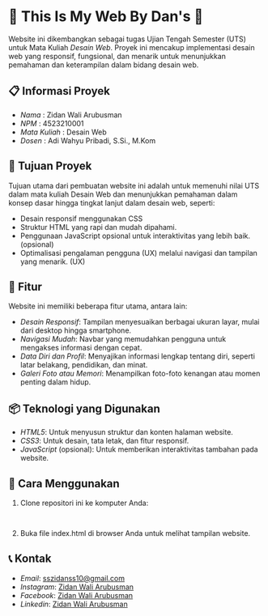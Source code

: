 # 🎉 This Is My Web By Dan's 🎉

Website ini dikembangkan sebagai tugas Ujian Tengah Semester (UTS) untuk Mata Kuliah *Desain Web*. Proyek ini mencakup implementasi desain web yang responsif, fungsional, dan menarik untuk menunjukkan pemahaman dan keterampilan dalam bidang desain web.

## 📋 Informasi Proyek

- *Nama*  : Zidan Wali Arubusman
- *NPM*   : 4523210001
- *Mata Kuliah* : Desain Web
- *Dosen* : Adi Wahyu Pribadi, S.Si., M.Kom

## 🎯 Tujuan Proyek

Tujuan utama dari pembuatan website ini adalah untuk memenuhi nilai UTS dalam mata kuliah Desain Web dan menunjukkan pemahaman dalam konsep dasar hingga tingkat lanjut dalam desain web, seperti:

- Desain responsif menggunakan CSS
- Struktur HTML yang rapi dan mudah dipahami.
- Penggunaan JavaScript opsional untuk interaktivitas yang lebih baik. (opsional)
- Optimalisasi pengalaman pengguna (UX) melalui navigasi dan tampilan yang menarik. (UX)

## 📌 Fitur

Website ini memiliki beberapa fitur utama, antara lain:

- *Desain Responsif*: Tampilan menyesuaikan berbagai ukuran layar, mulai dari desktop hingga smartphone.
- *Navigasi Mudah*: Navbar yang memudahkan pengguna untuk mengakses informasi dengan cepat.
- *Data Diri dan Profil*: Menyajikan informasi lengkap tentang diri, seperti latar belakang, pendidikan, dan minat.
- *Galeri Foto atau Memori*: Menampilkan foto-foto kenangan atau momen penting dalam hidup.

## 📦 Teknologi yang Digunakan

- *HTML5*: Untuk menyusun struktur dan konten halaman website.
- *CSS3*: Untuk desain, tata letak, dan fitur responsif.
- *JavaScript* (opsional): Untuk memberikan interaktivitas tambahan pada website.

## 🚀 Cara Menggunakan

1. Clone repositori ini ke komputer Anda:
   ```bash
 

2. Buka file index.html di browser Anda untuk melihat tampilan website.

## 📞 Kontak

- *Email*:     sszidanss10@gmail.com
- *Instagram*: [Zidan Wali Arubusman](https://www.instagram.com/dan_is_yuki/)
- *Facebook*:  [Zidan Wali Arubusman](https://www.facebook.com/zidanwa.zidanwa)
- *Linkedin*:  [Zidan Wali Arubusman](https://www.linkedin.com/in/zidannoyuki/)

